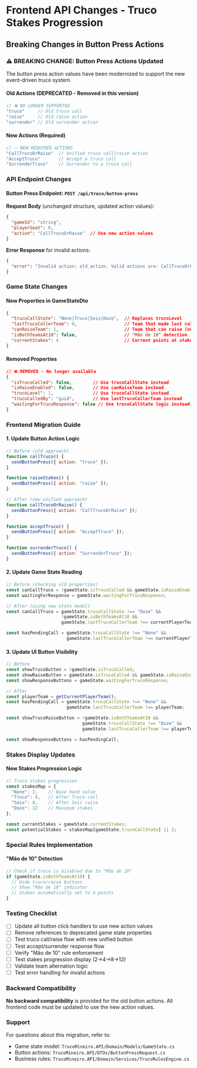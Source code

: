 # Frontend API Changes - Truco Stakes Progression

## Breaking Changes in Button Press Actions

### ⚠️ **BREAKING CHANGE**: Button Press Actions Updated

The button press action values have been modernized to support the new event-driven truco system.

#### Old Actions (DEPRECATED - Removed in this version)
```javascript
// ❌ NO LONGER SUPPORTED
"truco"     // Old truco call
"raise"     // Old raise action  
"surrender" // Old surrender action
```

#### New Actions (Required)
```javascript
// ✅ NEW REQUIRED ACTIONS
"CallTrucoOrRaise"  // Unified truco call/raise action
"AcceptTruco"       // Accept a truco call
"SurrenderTruco"    // Surrender to a truco call
```

### API Endpoint Changes

#### Button Press Endpoint: `POST /api/truco/button-press`

**Request Body** (unchanged structure, updated action values):
```json
{
  "gameId": "string",
  "playerSeat": 0,
  "action": "CallTrucoOrRaise"  // Use new action values
}
```

**Error Response** for invalid actions:
```json
{
  "error": "Invalid action: old_action. Valid actions are: CallTrucoOrRaise, AcceptTruco, SurrenderTruco"
}
```

### Game State Changes

#### New Properties in GameStateDto
```json
{
  "trucoCallState": "None|Truco|Seis|Doze",  // Replaces trucoLevel
  "lastTrucoCallerTeam": 0,                  // Team that made last call
  "canRaiseTeam": 1,                         // Team that can raise (null if none)
  "isBothTeamsAt10": false,                  // "Mão de 10" detection
  "currentStakes": 4                         // Current points at stake
}
```

#### Removed Properties
```json
// ❌ REMOVED - No longer available
{
  "isTrucoCalled": false,        // Use trucoCallState instead
  "isRaiseEnabled": false,       // Use canRaiseTeam instead  
  "trucoLevel": 1,               // Use trucoCallState instead
  "trucoCalledBy": "guid",       // Use lastTrucoCallerTeam instead
  "waitingForTrucoResponse": false // Use trucoCallState logic instead
}
```

### Frontend Migration Guide

#### 1. Update Button Action Logic
```javascript
// Before (old approach)
function callTruco() {
  sendButtonPress({ action: "truco" });
}

function raiseStakes() {
  sendButtonPress({ action: "raise" });
}

// After (new unified approach)
function callTrucoOrRaise() {
  sendButtonPress({ action: "CallTrucoOrRaise" });
}

function acceptTruco() {
  sendButtonPress({ action: "AcceptTruco" });
}

function surrenderTruco() {
  sendButtonPress({ action: "SurrenderTruco" });
}
```

#### 2. Update Game State Reading
```javascript
// Before (checking old properties)
const canCallTruco = !gameState.isTrucoCalled && gameState.isRaiseEnabled;
const waitingForResponse = gameState.waitingForTrucoResponse;

// After (using new state model)
const canCallTruco = gameState.trucoCallState !== "Doze" && 
                     !gameState.isBothTeamsAt10 &&
                     gameState.lastTrucoCallerTeam !== currentPlayerTeam;

const hasPendingCall = gameState.trucoCallState !== "None" && 
                       gameState.lastTrucoCallerTeam !== currentPlayerTeam;
```

#### 3. Update UI Button Visibility
```javascript
// Before
const showTrucoButton = !gameState.isTrucoCalled;
const showRaiseButton = gameState.isTrucoCalled && gameState.isRaiseEnabled;
const showResponseButtons = gameState.waitingForTrucoResponse;

// After  
const playerTeam = getCurrentPlayerTeam();
const hasPendingCall = gameState.trucoCallState !== "None" && 
                       gameState.lastTrucoCallerTeam !== playerTeam;

const showTrucoRaiseButton = !gameState.isBothTeamsAt10 && 
                             gameState.trucoCallState !== "Doze" &&
                             gameState.lastTrucoCallerTeam !== playerTeam;

const showResponseButtons = hasPendingCall;
```

### Stakes Display Updates

#### New Stakes Progression Logic
```javascript
// Truco stakes progression
const stakesMap = {
  "None": 2,    // Base hand value
  "Truco": 4,   // After Truco call
  "Seis": 8,    // After Seis raise
  "Doze": 12    // Maximum stakes
};

const currentStakes = gameState.currentStakes;
const potentialStakes = stakesMap[gameState.trucoCallState] || 2;
```

### Special Rules Implementation

#### "Mão de 10" Detection
```javascript
// Check if truco is disabled due to "Mão de 10"
if (gameState.isBothTeamsAt10) {
  // Hide truco/raise buttons
  // Show "Mão de 10" indicator
  // Stakes automatically set to 4 points
}
```

### Testing Checklist

- [ ] Update all button click handlers to use new action values
- [ ] Remove references to deprecated game state properties
- [ ] Test truco call/raise flow with new unified button
- [ ] Test accept/surrender response flow
- [ ] Verify "Mão de 10" rule enforcement
- [ ] Test stakes progression display (2→4→8→12)
- [ ] Validate team alternation logic
- [ ] Test error handling for invalid actions

### Backward Compatibility

**No backward compatibility** is provided for the old button actions. All frontend code must be updated to use the new action values.

### Support

For questions about this migration, refer to:
- Game state model: `TrucoMineiro.API/Domain/Models/GameState.cs`
- Button actions: `TrucoMineiro.API/DTOs/ButtonPressRequest.cs`  
- Business rules: `TrucoMineiro.API/Domain/Services/TrucoRulesEngine.cs`
